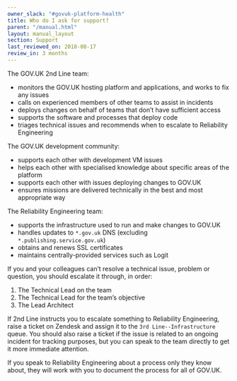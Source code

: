 ```yaml
---
owner_slack: "#govuk-platform-health"
title: Who do I ask for support?
parent: "/manual.html"
layout: manual_layout
section: Support
last_reviewed_on: 2018-08-17
review_in: 3 months
---
```


The GOV.UK 2nd Line team:

- monitors the GOV.UK hosting platform and applications, and works to fix any issues
- calls on experienced members of other teams to assist in incidents
- deploys changes on behalf of teams that don’t have sufficient access
- supports the software and processes that deploy code
- triages technical issues and recommends when to escalate to Reliability Engineering

The GOV.UK development community:

- supports each other with development VM issues
- helps each other with specialised knowledge about specific areas of the platform
- supports each other with issues deploying changes to GOV.UK
- ensures missions are delivered technically in the best and most appropriate way

The Reliability Engineering team:

- supports the infrastructure used to run and make changes to GOV.UK
- handles updates to `*.gov.uk` DNS (excluding `*.publishing.service.gov.uk`)
- obtains and renews SSL certificates
- maintains centrally-provided services such as Logit

If you and your colleagues can’t resolve a technical issue, problem or question, you should escalate it through, in order:

1. The Technical Lead on the team
2. The Technical Lead for the team’s objective
3. The Lead Architect

If 2nd Line instructs you to escalate something to Reliability Engineering, raise a ticket on Zendesk and assign it to the `3rd Line--Infrastructure` queue. You should also raise a ticket if the issue is related to an ongoing incident for tracking purposes, but you can speak to the team directly to get it more immediate attention.

If you speak to Reliability Engineering about a process only they know about, they will work with you to document the process for all of GOV.UK.

